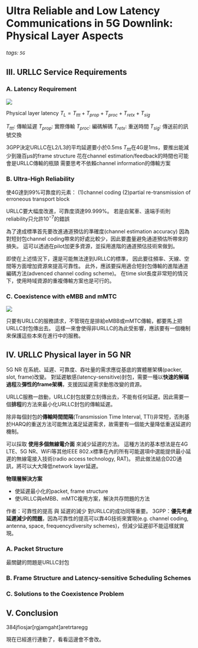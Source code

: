 # Ultra Reliable and Low Latency Communications in 5G Downlink: Physical Layer Aspects
###### tags: `5G`
## III. URLLC Service Requirements
### A. Latency Requirement
![](https://i.imgur.com/p62hAKR.png)

Physical layer latency $T_L = T_{ttt} + T_{prop} + T_{proc} + T_{retx} + T_{sig}$

$T_{ttt}$: 傳輸延遲
$T_{prop}$: 實際傳輸
$T_{proc}$: 編碼解碼
$T_{retx}$: 重送時間
$T_{sig}$: 傳送前的訊號交換

3GPP決定URLLC在L2/L3的平均延遲要小於0.5ms
$T_{ttt}$在4G是1ms，要推出能減少到幾百μs的frame structure
花在channel estimation/feedback的時間也可能會是URLLC傳輸的瓶頸
需要思考不依賴channel information的傳輸方案

### B. Ultra-High Reliability
使4G達到99%可靠度的元素：
(1)channel coding (2)partial re-transmission of erroneous transport block 
<!-- convolution and Turbo code -->
<!-- HARQ(hybrid automatic repeat request) -->
URLLC要大幅度改進，可靠度須達99.999%。
若是自駕車、遠端手術則reliability只允許$10^{-7}$的錯誤

為了達成標準首先要改進通道預估的準確度(channel estimation accuracy)
因為對短封包channel coding帶來的好處比較少，因此要盡量避免通道預估所帶來的損失。
這可以透過在pilot加更多資源，並採用進階的通道預估技術來做到。

即使在上述情況下，還是可能無法達到URLLC的標準，
因此要往頻率、天線、空間等方面增加資源來提高可靠性。
此外，應該要採用適合短封包傳輸的進階通道編碼方法(advenced channel coding scheme)。
在time slot長度非常短的情況下，使用時域資源的重複傳輸方案也是可行的。

### C. Coexistence with eMBB and mMTC
![](https://i.imgur.com/mdOSmGx.png)

只要有URLLC的服務請求，不管現在是排給eMBB或mMTC傳輸，都要馬上把URLLC封包傳出去。
這樣一來會使得非URLLC的為此受影響，應該要有一個機制來保護這些本來在進行中的服務。

## IV. URLLC Physical layer in 5G NR
5G NR 在系統、延遲、可靠度、吞吐量的需求應從基底的實體層架構(packer, slot, frame)改變。
對延遲敏感(latency-sensitive)封包，需要一種以**快速的解碼過程**及**彈性的frame架構**，支援因延遲需求動態改變的資源。

URLLC服務一啟動，URLLC封包就要立刻傳出去，不能有任何延遲。因此需要一個**排程**的方法來最小化URLLC封包的傳輸延遲。

除非每個封包的**傳輸時間間隔**(Transmission Time Interval, TTI)非常短，否則基於HARQ的重送方法可能無法滿足延遲需求，故需要有一個能大量降低重送延遲的機制。

可以採取 **使用多個無線電介面** 來減少延遲的方法。
這種方法的基本想法是在4G LTE、5G NR、WiFi等其他IEEE 802.x標準在內的所有可能選項中選能提供最小延遲的無線電接入技術(radio access technology, RAT)。
把此做法結合D2D通訊，將可以大大降低network layer延遲。


**物理層解決方案**
- 使延遲最小化的packet, frame structure
- 使URLLC與eMBB、mMTC複用方案，解決共存問題的方法

作者：可靠性的提高 與 延遲的減少 對URLLC的成功同等重要。
3GPP：**優先考慮延遲減少的問題**，因為可靠性的提高可以靠4G技術來實現(e.g. channel coding, antenna, space, frequencydiversity schemes)，但減少延遲卻不能這樣就實現。


### A. Packet Structure
最關鍵的問題是URLLC封包


### B. Frame Structure and Latency-sensitive Scheduling Schemes
### C. Solutions to the Coexistence Problem
## V. Conclusion



384jfiosjar[rgjamgaht]aretrtaregg

現在已經進行連動了，看看這邊會不會改。